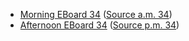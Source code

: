 * [Morning EBoard 34](../eboards.am/eboard.34.html)
  ([Source a.m. 34](../eboards.am/eboard.34.md))
* [Afternoon EBoard 34](../eboards.pm/eboard.34.html)
  ([Source p.m. 34](../eboards.pm/eboard.34.md))
